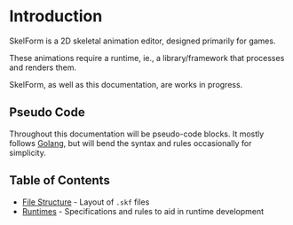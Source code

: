 # Introduction

SkelForm is a 2D skeletal animation editor, designed primarily for games.

These animations require a runtime, ie., a library/framework that processes and
renders them.

SkelForm, as well as this documentation, are works in progress.

## Pseudo Code

Throughout this documentation will be pseudo-code blocks. It mostly follows
[Golang](https://go.dev/tour/welcome/1), but will bend the syntax and rules
occasionally for simplicity.

## Table of Contents

- [File Structure](./file_specs.md) - Layout of `.skf` files
- [Runtimes](./runtime_spec.md) - Specifications and rules to aid in runtime
  development

